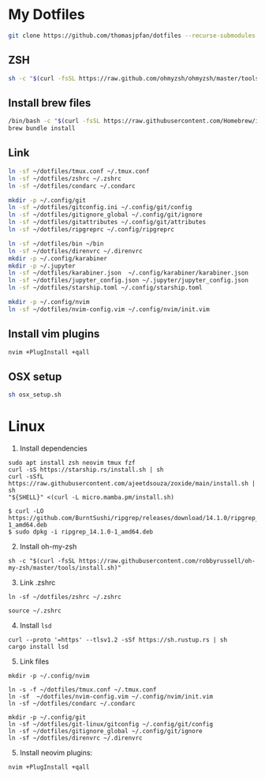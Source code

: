 # My Dotfiles

```bash
git clone https://github.com/thomasjpfan/dotfiles --recurse-submodules
```

## ZSH

```bash
sh -c "$(curl -fsSL https://raw.github.com/ohmyzsh/ohmyzsh/master/tools/install.sh)"
```

## Install brew files

```bash
/bin/bash -c "$(curl -fsSL https://raw.githubusercontent.com/Homebrew/install/master/install.sh)"
brew bundle install
```

## Link

```bash
ln -sf ~/dotfiles/tmux.conf ~/.tmux.conf
ln -sf ~/dotfiles/zshrc ~/.zshrc
ln -sf ~/dotfiles/condarc ~/.condarc

mkdir -p ~/.config/git
ln -sf ~/dotfiles/gitconfig.ini ~/.config/git/config
ln -sf ~/dotfiles/gitignore_global ~/.config/git/ignore
ln -sf ~/dotfiles/gitattributes ~/.config/git/attributes
ln -sf ~/dotfiles/ripgreprc ~/.config/ripgreprc

ln -sf ~/dotfiles/bin ~/bin
ln -sf ~/dotfiles/direnvrc ~/.direnvrc
mkdir -p ~/.config/karabiner
mkdir -p ~/.jupyter
ln -sf ~/dotfiles/karabiner.json  ~/.config/karabiner/karabiner.json
ln -sf ~/dotfiles/jupyter_config.json ~/.jupyter/jupyter_config.json
ln -sf ~/dotfiles/starship.toml ~/.config/starship.toml

mkdir -p ~/.config/nvim
ln -sf ~/dotfiles/nvim-config.vim ~/.config/nvim/init.vim
```

## Install vim plugins

```bash
nvim +PlugInstall +qall
```

## OSX setup

```bash
sh osx_setup.sh
```

# Linux

1. Install dependencies

```
sudo apt install zsh neovim tmux fzf
curl -sS https://starship.rs/install.sh | sh
curl -sSfL https://raw.githubusercontent.com/ajeetdsouza/zoxide/main/install.sh | sh
"${SHELL}" <(curl -L micro.mamba.pm/install.sh)

$ curl -LO https://github.com/BurntSushi/ripgrep/releases/download/14.1.0/ripgrep_14.1.0-1_amd64.deb
$ sudo dpkg -i ripgrep_14.1.0-1_amd64.deb
```

2. Install oh-my-zsh

```
sh -c "$(curl -fsSL https://raw.githubusercontent.com/robbyrussell/oh-my-zsh/master/tools/install.sh)"
```

3. Link .zshrc

```
ln -sf ~/dotfiles/zshrc ~/.zshrc

source ~/.zshrc
```

4. Install `lsd`

```
curl --proto '=https' --tlsv1.2 -sSf https://sh.rustup.rs | sh
cargo install lsd
```

5. Link files

```
mkdir -p ~/.config/nvim

ln -s -f ~/dotfiles/tmux.conf ~/.tmux.conf
ln -sf  ~/dotfiles/nvim-config.vim ~/.config/nvim/init.vim
ln -sf ~/dotfiles/condarc ~/.condarc

mkdir -p ~/.config/git
ln -sf ~/dotfiles/git-linux/gitconfig ~/.config/git/config
ln -sf ~/dotfiles/gitignore_global ~/.config/git/ignore
ln -sf ~/dotfiles/direnvrc ~/.direnvrc
```

5. Install neovim plugins:

```
nvim +PlugInstall +qall
```
